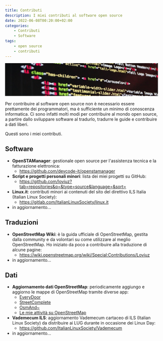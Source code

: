 ```yaml
---
title: Contributi
description: I miei contributi al software open source
date: 2022-06-08T00:20:00+02:00
categories:
    - Contributi
    - Software
tags:
    - open source
    - contributi
---
```


![Contributi](code-g625f41d23_1280.jpg)

Per contribuire al software open source non è necessario essere prettamente dei programmatori, ma è sufficiente un minimo di conoscenza informatica. Ci sono infatti molti modi per contribuire al mondo open source, a partire dallo sviluppare software al tradurlo, tradurre le guide e contribuire a dati liberi.

Questi sono i miei contributi.

## Software
- **OpenSTAManager**: gestionale open source per l'assistenza tecnica e la fatturazione elettronica:
  - https://github.com/devcode-it/openstamanager
- **Script e progetti personali minori**: lista dei miei progetti su GitHub:
  - https://github.com/loviuz?tab=repositories&q=&type=source&language=&sort=
- **Linux.it**: contributi minori ai contenuti del sito del direttivo ILS Italia (Italian Linux Society):
  - https://gitlab.com/ItalianLinuxSociety/linux.it
- in aggiornamento...

## Traduzioni
- **OpenStreetMap Wiki**: è la guida ufficiale di OpenStreetMap, gestita dalla community e da volontari su come utilizzare al meglio OpenStreetMap. Ho iniziato da poco a contribuire alla traduzione di alcune pagine:
  - https://wiki.openstreetmap.org/wiki/Special:Contributions/Loviuz
- in aggiornamento...

## Dati
- **Aggiornamento dati OpenStreetMap**: periodicamente aggiungo e aggiorno le mappe di OpenStreetMap tramite diverse app:
  - [EveryDoor](https://github.com/Zverik/every_door)
  - [StreetComplete](https://github.com/streetcomplete/StreetComplete)
  - [OsmAnd~](https://osmand.net/)
  - [Le mie attività su OpenStreetMap](https://www.openstreetmap.org/user/loviuz/history)
- **Vademecum ILS**: aggiornamento Vademecum cartaceo di ILS (Italian Linux Society) da distribuire ai LUG durante in occasione dei Linux Day:
  - https://github.com/ItalianLinuxSociety/Vademecum
- in aggiornamento...